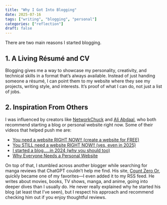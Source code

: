 ```yaml
---
title: "Why I Got Into Blogging"
date: 2025-07-16
tags: ["writing", "blogging", "personal"]
categories: ["reflection"]
draft: false
---
```


There are two main reasons I started blogging.

## 1. A Living Résumé and CV
Blogging gives me a way to showcase my personality, creativity, and technical skills in a format that’s always available. Instead of just handing someone a résumé, I can point them to my website where they see my projects, writing style, and interests. It’s proof of what I can do, not just a list of jobs.

## 2. Inspiration From Others
I was influenced by creators like [NetworkChuck](https://www.youtube.com/watch?v=gwUz3E9AW0w) and [Ali Abdaal](https://www.youtube.com/watch?v=EXfFBEuCAr0), who both recommend starting a blog or personal website right now. Some of their videos that helped push me are:

- [You need a website RIGHT NOW!! (create a website for FREE)](https://www.youtube.com/watch?v=gwUz3E9AW0w)  
- [You STILL need a website RIGHT NOW!! (yes, even in 2025)](https://www.youtube.com/watch?v=EXfFBEuCAr0)  
- [I started a blog.....in 2024 (why you should too)](https://www.youtube.com/watch?v=dnE7c0ELEH8)  
- [Why Everyone Needs a Personal Website](https://www.youtube.com/watch?v=NWfIrmIgaCU)

On top of that, I stumbled across another blogger while searching for manga reviews that ChatGPT couldn’t help me find. His site, [Count Zero Or](https://countzeroor.com/), quickly became one of my favorites—I even added it to my RSS feed. He writes about movies, books, TV shows, manga, and anime, going into deeper dives than I usually do. He never really explained why he started his blog (at least that I’ve seen), but I respect his approach and recommend checking him out if you enjoy thoughtful reviews.
